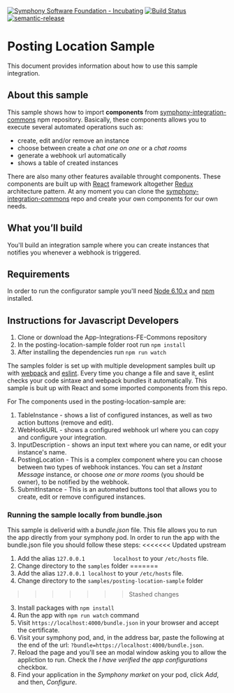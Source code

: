 [![Symphony Software Foundation - Incubating](https://cdn.rawgit.com/symphonyoss/contrib-toolbox/master/images/ssf-badge-incubating.svg)](https://symphonyoss.atlassian.net/wiki/display/FM/Incubating) [![Build Status](https://travis-ci.org/symphonyoss/App-Integrations-FE-Commons.svg?branch=dev)](https://travis-ci.org/symphonyoss/App-Integrations-FE-Commons) [![semantic-release](https://img.shields.io/badge/%20%20%F0%9F%93%A6%F0%9F%9A%80-semantic--release-e10079.svg)](https://github.com/semantic-release/semantic-release)

# Posting Location Sample
This document provides information about how to use this sample integration.

## About this sample
This sample shows how to import __components__ from [symphony-integration-commons][commons] npm repository. Basically, these components allows you to execute several automated operations such as: 
* create, edit and/or remove an instance
* choose between create a _chat one on one_ or a _chat rooms_
* generate a webhook url automatically
* shows a table of created instances

There are also many other features available throught components. These components are built up with [React][react] framework altogether [Redux][redux] architecture pattern. At any moment you can clone the [symphony-integration-commons][commons] repo and create your own components for our own needs.

## What you’ll build
You'll build an integration sample where you can create instances that notifies you whenever a webhook is triggered.

## Requirements
In order to run the configurator sample you'll need [Node 6.10.x][node] and [npm][npm] installed.

## Instructions for Javascript Developers 
1. Clone or download the App-Integrations-FE-Commons repository
2. In the posting-location-sample folder root run `npm install`
3. After installing the dependencies run `npm run watch`

The samples folder is set up with multiple development samples built up with [webpack][webpack] and [eslint][eslint]. Every time you change a file and save it, eslint checks your code sintaxe and webpack bundles it automatically. This sample is buit up with React and some imported components from this repo.

For The components used in the posting-location-sample are:
1. TableInstance - shows a list of configured instances, as well as two action buttons (remove and edit).
2. WebHookURL - shows a configured webhook url where you can copy and configure your integration.
3. InputDescription - shows an input text where you can name, or edit your instance's name.
4. PostingLocation - This is a complex component where you can choose between two types of webhook instances. You can set a _Instant Message_ instance, or choose _one or more rooms_ (you should be owner), to be notified by the webhook.
5. SubmitInstance - This is an automated buttons tool that allows you to create, edit or remove configured instances.

### Running the sample locally from bundle.json
This sample is deliverid with a *bundle.json* file. This file allows you to run the app directly from your symphony pod. In order to run the app with the bundle.json file you should follow these steps:
<<<<<<< Updated upstream
1. Add the alias `127.0.0.1         localhost` to your `/etc/hosts` file.
2. Change directory to the `samples` folder
=======
1. Add the alias `127.0.0.1 localhost` to your `/etc/hosts` file.
2. Change directory to the `samples/posting-location-sample` folder
>>>>>>> Stashed changes
3. Install packages with `npm install`
4. Run the app with `npm run watch` command
5. Visit `https://localhost:4000/bundle.json` in your browser and accept the certificate.
6. Visit your symphony pod, and, in the address bar, paste the following at the end of the url:  `?bundle=https://localhost:4000/bundle.json`. 
7. Reload the page and you'll see an modal window asking you to allow the appliction to run. Check the _I have verified the app configurations_ checkbox. 
8. Find your application in the _Symphony market_ on your pod, click _Add_, and then, _Configure_.

[commons]: https://www.npmjs.com/package/symphony-integration-commons
[eslint]: http://eslint.org/
[node]: https://nodejs.org/en/
[npm]: https://www.npmjs.com/
[react]: https://facebook.github.io/react/
[redux]: http://redux.js.org/
[webpack]: https://webpack.github.io/
